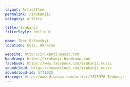 ```yaml
---
layout: ArtistItem
permalink: /irukanji/
category: artists

title: Irukanji
filterStyle: chillout

name: Ihor Orlovskyi
location: Kyiv, Ukraine

website: http://irukanji-music.com
bandcamp: https://irukanji.bandcamp.com
facebook: https://www.facebook.com/irukanji.music
soundcloud: https://soundcloud.com/irukanji-music
soundcloud-id: 5771025
discogs: http://www.discogs.com/artist/1375976-Irukanji
---
```

